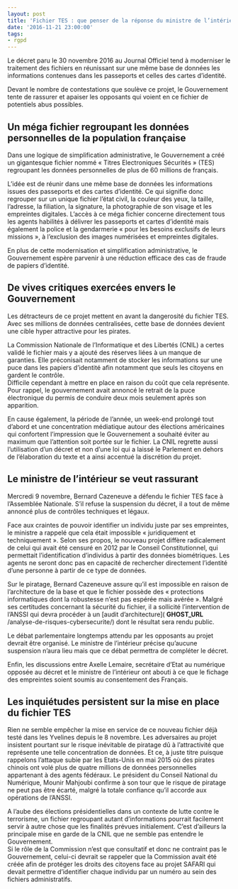 ```yaml
---
layout: post
title: 'Fichier TES : que penser de la réponse du ministre de l’intérieur ?'
date: '2016-11-21 23:00:00'
tags:
- rgpd
---
```


Le décret paru le 30 novembre 2016 au Journal Officiel tend à moderniser le traitement des fichiers en réunissant sur une même base de données les informations contenues dans les passeports et celles des cartes d’identité.  
   
Devant le nombre de contestations que soulève ce projet, le Gouvernement tente de rassurer et apaiser les opposants qui voient en ce fichier de potentiels abus possibles.

## Un méga fichier regroupant les données personnelles de la population française

Dans une logique de simplification administrative, le Gouvernement a créé un gigantesque fichier nommé « Titres Electroniques Sécurités » (TES) regroupant les données personnelles de plus de 60 millions de français.  
   
L’idée est de réunir dans une même base de données les informations issues des passeports et des cartes d’identité. Ce qui signifie donc regrouper sur un unique fichier l’état civil, la couleur des yeux, la taille, l’adresse, la filiation, la signature, la photographie de son visage et les empreintes digitales. L’accès à ce méga fichier concerne directement tous les agents habilités à délivrer les passeports et cartes d’identité mais également la police et la gendarmerie « pour les besoins exclusifs de leurs missions », à l’exclusion des images numérisées et empreintes digitales.

En plus de cette modernisation et simplification administrative, le Gouvernement espère parvenir à une réduction efficace des cas de fraude de papiers d’identité.

## De vives critiques exercées envers le Gouvernement

Les détracteurs de ce projet mettent en avant la dangerosité du fichier TES. Avec ses millions de données centralisées, cette base de données devient une cible hyper attractive pour les pirates.  
   
La Commission Nationale de l’Informatique et des Libertés (CNIL) a certes validé le fichier mais y a ajouté des réserves liées à un manque de garanties. Elle préconisait notamment de stocker les informations sur une puce dans les papiers d’identité afin notamment que seuls les citoyens en gardent le contrôle.   
Difficile cependant à mettre en place en raison du coût que cela représente. Pour rappel, le gouvernement avait annoncé le retrait de la puce électronique du permis de conduire deux mois seulement après son apparition.   
   
En cause également, la période de l’année, un week-end prolongé tout d’abord et une concentration médiatique autour des élections américaines qui confortent l’impression que le Gouvernement a souhaité éviter au maximum que l’attention soit portée sur le fichier. La CNIL regrette aussi l’utilisation d’un décret et non d’une loi qui a laissé le Parlement en dehors de l’élaboration du texte et a ainsi accentué la discrétion du projet.

## Le ministre de l’intérieur se veut rassurant

Mercredi 9 novembre, Bernard Cazeneuve a défendu le fichier TES face à l’Assemblée Nationale. S’il refuse la suspension du décret, il a tout de même annoncé plus de contrôles techniques et légaux.  
   
Face aux craintes de pouvoir identifier un individu juste par ses empreintes, le ministre a rappelé que cela était impossible « juridiquement et techniquement ». Selon ses propos, le nouveau projet diffère radicalement de celui qui avait été censuré en 2012 par le Conseil Constitutionnel, qui permettait l’identification d’individus à partir des données biométriques. Les agents ne seront donc pas en capacité de rechercher directement l’identité d’une personne à partir de ce type de données.   
   
Sur le piratage, Bernard Cazeneuve assure qu’il est impossible en raison de l’architecture de la base et que le fichier possède des « protections informatiques dont la robustesse n’est pas espérée mais avérée ». Malgré ses certitudes concernant la sécurité du fichier, il a sollicité l’intervention de l’ANSSI qui devra procéder à un [audit d’architecture]( __GHOST_URL__ /analyse-de-risques-cybersecurite/) dont le résultat sera rendu public.   
   
Le débat parlementaire longtemps attendu par les opposants au projet devrait être organisé. Le ministre de l’intérieur précise qu’aucune suspension n’aura lieu mais que ce débat permettra de compléter le décret.

Enfin, les discussions entre Axelle Lemaire, secrétaire d’Etat au numérique opposée au décret et le ministre de l’intérieur ont abouti à ce que le fichage des empreintes soient soumis au consentement des Français.

## Les inquiétudes persistent sur la mise en place du fichier TES

Rien ne semble empêcher la mise en service de ce nouveau fichier déjà testé dans les Yvelines depuis le 8 novembre. Les adversaires au projet insistent pourtant sur le risque inévitable de piratage dû à l’attractivité que représente une telle concentration de données. Et ce, à juste titre puisque rappelons l’attaque subie par les Etats-Unis en mai 2015 où des pirates chinois ont volé plus de quatre millions de données personnelles appartenant à des agents fédéraux. Le président du Conseil National du Numérique, Mounir Mahjoubi confirme à son tour que le risque de piratage ne peut pas être écarté, malgré la totale confiance qu’il accorde aux opérations de l’ANSSI.  
   
A l’aube des élections présidentielles dans un contexte de lutte contre le terrorisme, un fichier regroupant autant d’informations pourrait facilement servir à autre chose que les finalités prévues initialement. C’est d’ailleurs la principale mise en garde de la CNIL que ne semble pas entendre le Gouvernement.   
Si le rôle de la Commission n’est que consultatif et donc ne contraint pas le Gouvernement, celui-ci devrait se rappeler que la Commission avait été créée afin de protéger les droits des citoyens face au projet SAFARI qui devait permettre d’identifier chaque individu par un numéro au sein des fichiers administratifs.


